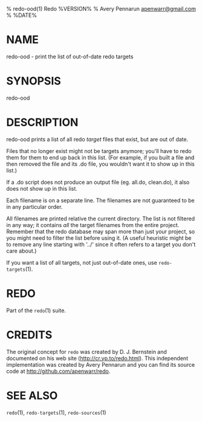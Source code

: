% redo-ood(1) Redo %VERSION%
% Avery Pennarun <apenwarr@gmail.com>
% %DATE%

# NAME

redo-ood - print the list of out-of-date redo targets

# SYNOPSIS

redo-ood


# DESCRIPTION

redo-ood prints a list of all redo *target* files that
exist, but are out of date.

Files that no longer exist might not be targets anymore;
you'll have to redo them for them to end up back in this
list.  (For example, if you built a file and then removed
the file and its .do file, you wouldn't want it to show up
in this list.)

If a .do script does not produce an output file (eg.
all.do, clean.do), it also does not show up in this list.

Each filename is on a separate line.  The filenames are not
guaranteed to be in any particular order.

All filenames are printed relative the current directory.
The list is not filtered in any way; it contains *all* the
target filenames from the entire project.  Remember that
the redo database may span more than just your project, so
you might need to filter the list before using it.  (A
useful heuristic might be to remove any line starting
with '../' since it often refers to a target you don't care
about.)

If you want a list of all targets, not just out-of-date
ones, use `redo-targets`(1).


# REDO

Part of the `redo`(1) suite.
    
# CREDITS

The original concept for `redo` was created by D. J.
Bernstein and documented on his web site
(http://cr.yp.to/redo.html).  This independent implementation
was created by Avery Pennarun and you can find its source
code at http://github.com/apenwarr/redo.


# SEE ALSO

`redo`(1), `redo-targets`(1), `redo-sources`(1)

